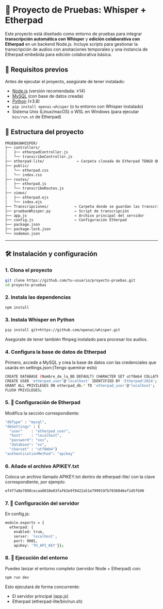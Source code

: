 # 📝 Proyecto de Pruebas: Whisper + Etherpad

Este proyecto está diseñado como entorno de pruebas para integrar **transcripción automática con Whisper** y **edición colaborativa con Etherpad** en un backend Node.js. Incluye scripts para gestionar la transcripción de audios con anotaciones temporales y una instancia de Etherpad embebida para edición colaborativa básica.

## 🚀 Requisitos previos

Antes de ejecutar el proyecto, asegúrate de tener instalado:

- [Node.js](https://nodejs.org/) (versión recomendada: ≥14)
- [MySQL](https://www.mysql.com/) (con base de datos creada)
- [Python](https://www.python.org/) (≥3.8)
- `pip install openai-whisper` (o tu entorno con Whisper instalado)
- Sistema Unix (Linux/macOS) o WSL en Windows (para ejecutar `bin/run.sh` de Etherpad)

## 📁 Estructura del proyecto
```bash
PRUEBASWHISPER/
├── controllers/
│   ├── etherpadController.js
│   └── transcribeController.js
├── etherpad-lite/               ← Carpeta clonada de Etherpad TENGO QUE COMPROBAR QUE PASA CON LOS PLUGINGS
├── public/
│   └── etherpad.css
│   └── index.css
├── routes/
│   ├── etherpad.js
│   └── transcribeRoutes.js
├── views/
│   ├── etherpad.ejs
│   └── index.ejs
├── Transcripciones/            ← Carpeta donde se guardan las transcripciones
├── pruebasWhisper.py           ← Script de transcripción
├── app.js                      ← Archivo principal del servidor
├── config.js                   ← Configuración Etherpad
├── package.json
├── package-lock.json
└── nodemon.json
```
---

## 🛠️ Instalación y configuración

### 1. Clona el proyecto

```bash
git clone https://github.com/tu-usuario/proyecto-pruebas.git
cd proyecto-pruebas
```

### 2. Instala las dependencias
```bash
npm install
```
### 3. Instala Whisper en Python
```bash
pip install git+https://github.com/openai/whisper.git
```
Asegúrate de tener también ffmpeg instalado para procesar los audios.

### 4. Configura la base de datos de Etherpad
Primero, accede a MySQL y crea la base de datos con las credenciales que usarás en settings.json:(Tengo quemirar esto)
```bash
CREATE DATABASE (Nombre_de_la_BD DEFAULT) CHARACTER SET utf8mb4 COLLATE utf8mb4_unicode_ci;
CREATE USER 'etherpad_user'@'localhost' IDENTIFIED BY 'Etherpad!2024';
GRANT ALL PRIVILEGES ON etherpad_db.* TO 'etherpad_user'@'localhost';
FLUSH PRIVILEGES;
```
### 5. 📝 Configuración de Etherpad
Modifica la sección correspondiente:
```bash
"dbType" : "mysql",
"dbSettings" : {
  "user"    : "etherpad_user",
  "host"    : "localhost",
  "password": "xxx",
  "database": "xx",
  "charset" : "utf8mb4"}
"authenticationMethod": "apikey"
```
### 6. Añade el archivo APIKEY.txt

Coloca un archivo llamado APIKEY.txt dentro de etherpad-lite/ con la clave correspondiente, por ejemplo:
```bash
ef4f7a8e7898cecaa0038e03faf63e9f8422a51e799919fb7036046ef1d5fb90
```
### 7. 🧠 Configuración del servidor

En config.js:
```bash
module.exports = {
  etherpad: {
    enabled: true,
    server: 'localhost',
    port: 9001,
    apiKey: 'TU_API_KEY'}};
```
### 8. 🚀 Ejecución del entorno

Puedes lanzar el entorno completo (servidor Node + Etherpad) con:
```bash
npm run dev
```
Esto ejecutará de forma concurrente:
- El servidor principal (app.js)
- Etherpad (etherpad-lite/bin/run.sh)
